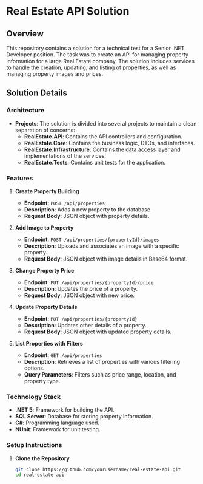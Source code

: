 # Real Estate API Solution

## Overview

This repository contains a solution for a technical test for a Senior .NET Developer position. The task was to create an API for managing property information for a large Real Estate company. The solution includes services to handle the creation, updating, and listing of properties, as well as managing property images and prices.

## Solution Details

### Architecture

- **Projects**: The solution is divided into several projects to maintain a clean separation of concerns:
  - **RealEstate.API**: Contains the API controllers and configuration.
  - **RealEstate.Core**: Contains the business logic, DTOs, and interfaces.
  - **RealEstate.Infrastructure**: Contains the data access layer and implementations of the services.
  - **RealEstate.Tests**: Contains unit tests for the application.

### Features

1. **Create Property Building**
   - **Endpoint**: `POST /api/properties`
   - **Description**: Adds a new property to the database.
   - **Request Body**: JSON object with property details.

2. **Add Image to Property**
   - **Endpoint**: `POST /api/properties/{propertyId}/images`
   - **Description**: Uploads and associates an image with a specific property.
   - **Request Body**: JSON object with image details in Base64 format.

3. **Change Property Price**
   - **Endpoint**: `PUT /api/properties/{propertyId}/price`
   - **Description**: Updates the price of a property.
   - **Request Body**: JSON object with new price.

4. **Update Property Details**
   - **Endpoint**: `PUT /api/properties/{propertyId}`
   - **Description**: Updates other details of a property.
   - **Request Body**: JSON object with updated property details.

5. **List Properties with Filters**
   - **Endpoint**: `GET /api/properties`
   - **Description**: Retrieves a list of properties with various filtering options.
   - **Query Parameters**: Filters such as price range, location, and property type.

### Technology Stack

- **.NET 5**: Framework for building the API.
- **SQL Server**: Database for storing property information.
- **C#**: Programming language used.
- **NUnit**: Framework for unit testing.

### Setup Instructions

1. **Clone the Repository**

   ```bash
   git clone https://github.com/yourusername/real-estate-api.git
   cd real-estate-api
